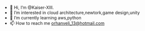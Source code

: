 - 👋 Hi, I’m @Kaiser-XIII.
- 👀 I’m interested in cloud architecture,newtork,game design,unity
- 🌱 I’m currently learning aws,python
- 📫 How to reach me orhanveli_13@hotmail.com

<!---
Kaiser-XIII/Kaiser-XIII is a ✨ special ✨ repository because its `README.md` (this file) appears on your GitHub profile.
You can click the Preview link to take a look at your changes.
--->
